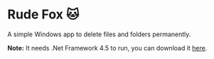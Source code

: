 # Rude Fox :cat:
A simple Windows app to delete files and folders permanently.

**Note:** It needs .Net Framework 4.5 to run, you can download it [here](https://www.microsoft.com/en-us/download/details.aspx?id=30653).
